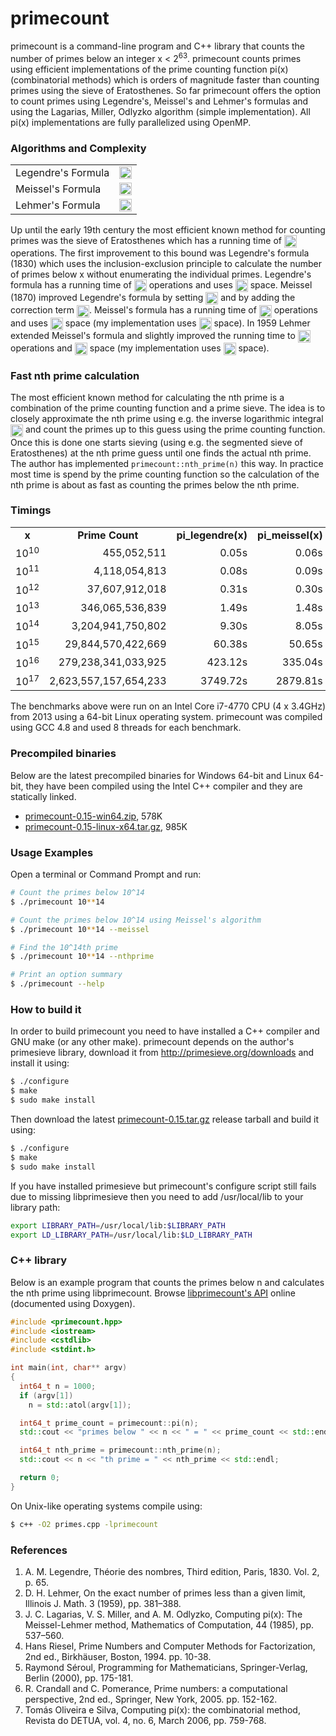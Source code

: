 primecount
==========
primecount is a command-line program and C++ library that counts the number of
primes below an integer x&nbsp;<&nbsp;2<sup>63</sup>. primecount counts primes
using efficient implementations of the prime counting function pi(x)
(combinatorial methods) which is orders of magnitude faster than counting primes
using the sieve of Eratosthenes. So far primecount offers the option to count
primes using Legendre's, Meissel's and Lehmer's formulas and using the Lagarias,
Miller, Odlyzko algorithm (simple implementation). All pi(x) implementations are
fully parallelized using OpenMP.

### Algorithms and Complexity

<table>
  <tr>
    <td>Legendre's Formula</td>
    <td><img src="http://kimwalisch.github.io/primecount/formulas/pi_legendre.svg" height="20" align="absmiddle"/></td>
  </tr>
  <tr>
    <td>Meissel's Formula</td>
    <td><img src="http://kimwalisch.github.io/primecount/formulas/pi_meissel.svg" height="20" align="absmiddle"/></td>
  </tr>
  <tr>
    <td>Lehmer's Formula</td>
    <td><img src="http://kimwalisch.github.io/primecount/formulas/pi_lehmer.svg" height="20" align="absmiddle"/></td>
  </tr>
</table>

Up until the early 19th century the most efficient known method for counting
primes was the sieve of Eratosthenes which has a running time of
<img src="http://kimwalisch.github.io/primecount/formulas/Oxlnlnx.svg" height="20" align="absmiddle"/>
operations. The first improvement to this bound was Legendre's formula (1830)
which uses the inclusion-exclusion principle to calculate the number of primes
below x without enumerating the individual primes. Legendre's formula has a
running time of
<img src="http://kimwalisch.github.io/primecount/formulas/Ox.svg" height="20" align="absmiddle"/>
operations and uses
<img src="http://kimwalisch.github.io/primecount/formulas/Osqrtx.svg" height="20" align="absmiddle"/>
space. Meissel (1870) improved Legendre's formula by setting
<img src="http://kimwalisch.github.io/primecount/formulas/apisqrt3x.svg" height="20" align="absmiddle"/>
and by adding the correction term
<img src="http://kimwalisch.github.io/primecount/formulas/P2xa.svg" height="20" align="absmiddle"/>.
Meissel's formula has a running time of
<img src="http://kimwalisch.github.io/primecount/formulas/Omeissel.svg" height="20" align="absmiddle"/>
operations and uses
<img src="http://kimwalisch.github.io/primecount/formulas/Osqrtxlnx.svg" height="20" align="absmiddle"/>
space (my implementation uses
<img src="http://kimwalisch.github.io/primecount/formulas/Osqrtx.svg" height="20" align="absmiddle"/>
space). In 1959 Lehmer extended Meissel's formula and slightly improved the running time to
<img src="http://kimwalisch.github.io/primecount/formulas/Olehmer.svg" height="20" align="absmiddle"/>
operations and
<img src="http://kimwalisch.github.io/primecount/formulas/Osqrtxlnx.svg" height="20" align="absmiddle"/>
space (my implementation uses
<img src="http://kimwalisch.github.io/primecount/formulas/Osqrtx.svg" height="20" align="absmiddle"/>
space).

### Fast nth prime calculation

The most efficient known method for calculating the nth prime is a combination
of the prime counting function and a prime sieve. The idea is to closely
approximate the nth prime using e.g. the inverse logarithmic integral
<img src="http://kimwalisch.github.io/primecount/formulas/Li-1n.svg" height="20" align="absmiddle"/>
and count the primes up to this guess using the prime counting function. Once
this is done one starts sieving (using e.g. the segmented sieve of Eratosthenes)
at the nth prime guess until one finds the actual nth prime. The author has
implemented ```primecount::nth_prime(n)``` this way. In practice most time is
spend by the prime counting function so the calculation of the nth prime is
about as fast as counting the primes below the nth prime.

### Timings

<table>
  <tr align="center">
    <td><b>x</b></td>
    <td><b>Prime Count</b></td>
    <td><b>pi_legendre(x)</b></td>
    <td><b>pi_meissel(x)</b></td>
    <td><b>pi_lehmer(x)</b></td>
  </tr>
  <tr align="right">
    <td>10<sup>10</sup></td>
    <td>455,052,511</td>
    <td>0.05s</td>
    <td>0.06s</td>
    <td>0.03s</td>
  </tr>
  <tr align="right">
    <td>10<sup>11</sup></td>
    <td>4,118,054,813</td>
    <td>0.08s</td>
    <td>0.09s</td>
    <td>0.06s</td>
  </tr>
  <tr align="right">
    <td>10<sup>12</sup></td>
    <td>37,607,912,018</td>
    <td>0.31s</td>
    <td>0.30s</td>
    <td>0.25s</td>
  </tr>
  <tr align="right">
    <td>10<sup>13</sup></td>
    <td>346,065,536,839</td>
    <td>1.49s</td>
    <td>1.48s</td>
    <td>1.01s</td>
  </tr>
  <tr align="right">
    <td>10<sup>14</sup></td>
    <td>3,204,941,750,802</td>
    <td>9.30s</td>
    <td>8.05s</td>
    <td>5.21s</td>
  </tr>
  <tr align="right">
    <td>10<sup>15</sup></td>
    <td>29,844,570,422,669</td>
    <td>60.38s</td>
    <td>50.65s</td>
    <td>28.86s</td>
  </tr>
  <tr align="right">
    <td>10<sup>16</sup></td>
    <td>279,238,341,033,925</td>
    <td>423.12s</td>
    <td>335.04s</td>
    <td>184.20s</td>
  </tr>
  <tr align="right">
    <td>10<sup>17</sup></td>
    <td>2,623,557,157,654,233</td>
    <td>3749.72s</td>
    <td>2879.81s</td>
    <td>1375.36s</td>
  </tr>
</table>

The benchmarks above were run on an Intel Core i7-4770 CPU (4 x 3.4GHz) from
2013 using a 64-bit Linux operating system. primecount was compiled using GCC
4.8 and used 8 threads for each benchmark.

### Precompiled binaries

Below are the latest precompiled binaries for Windows 64-bit and Linux 64-bit,
they have been compiled using the Intel C++ compiler and they are statically
linked.

* <a href="http://dl.bintray.com/kimwalisch/primecount/primecount-0.15-win64.zip">primecount-0.15-win64.zip</a>, 578K
* <a href="http://dl.bintray.com/kimwalisch/primecount/primecount-0.15-linux-x64.tar.gz">primecount-0.15-linux-x64.tar.gz</a>, 985K


### Usage Examples
Open a terminal or Command Prompt and run:
```sh
# Count the primes below 10^14
$ ./primecount 10**14

# Count the primes below 10^14 using Meissel's algorithm
$ ./primecount 10**14 --meissel

# Find the 10^14th prime
$ ./primecount 10**14 --nthprime

# Print an option summary
$ ./primecount --help
```

### How to build it
In order to build primecount you need to have installed a C++ compiler and
GNU make (or any other make). primecount depends on the author's primesieve
library, download it from http://primesieve.org/downloads
and install it using:
```sh
$ ./configure
$ make
$ sudo make install
```
Then download the latest
<a href="http://dl.bintray.com/kimwalisch/primecount/primecount-0.15.tar.gz">primecount-0.15.tar.gz</a>
release tarball and build it using:
```sh
$ ./configure
$ make
$ sudo make install
```
If you have installed primesieve but primecount's configure script still fails
due to missing libprimesieve then you need to add /usr/local/lib to your library
path:
```sh
export LIBRARY_PATH=/usr/local/lib:$LIBRARY_PATH
export LD_LIBRARY_PATH=/usr/local/lib:$LD_LIBRARY_PATH
```

### C++ library
Below is an example program that counts the primes below n and calculates the
nth prime using libprimecount. Browse
[libprimecount's API](include/primecount.hpp) online (documented using Doxygen).

```C++
#include <primecount.hpp>
#include <iostream>
#include <cstdlib>
#include <stdint.h>

int main(int, char** argv)
{
  int64_t n = 1000;
  if (argv[1])
    n = std::atol(argv[1]);

  int64_t prime_count = primecount::pi(n);
  std::cout << "primes below " << n << " = " << prime_count << std::endl;

  int64_t nth_prime = primecount::nth_prime(n);
  std::cout << n << "th prime = " << nth_prime << std::endl;

  return 0;
}
```

On Unix-like operating systems compile using:
```sh
$ c++ -O2 primes.cpp -lprimecount
```

### References
1. A. M. Legendre, Théorie des nombres, Third edition, Paris, 1830. Vol. 2, p. 65.
2. D. H. Lehmer, On the exact number of primes less than a given limit, Illinois J. Math. 3 (1959), pp. 381–388.
3. J. C. Lagarias, V. S. Miller, and A. M. Odlyzko, Computing pi(x): The Meissel-Lehmer method, Mathematics of Computation, 44 (1985), pp. 537–560.
4. Hans Riesel, Prime Numbers and Computer Methods for Factorization, 2nd ed., Birkhäuser, Boston, 1994. pp. 10-38.
5. Raymond Séroul, Programming for Mathematicians, Springer-Verlag, Berlin (2000), pp. 175-181.
6. R. Crandall and C. Pomerance, Prime numbers: a computational perspective, 2nd ed., Springer, New York, 2005. pp. 152-162.
7. Tomás Oliveira e Silva, Computing pi(x): the combinatorial method, Revista do DETUA, vol. 4, no. 6, March 2006, pp. 759-768.
